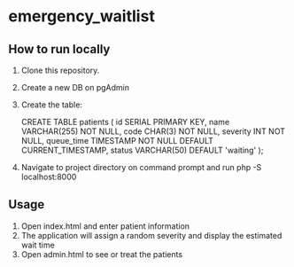 # emergency_waitlist

## How to run locally
1. Clone this repository.
2. Create a new DB on pgAdmin
3. Create the table: 
    
    CREATE TABLE patients (
    id SERIAL PRIMARY KEY,
    name VARCHAR(255) NOT NULL,
    code CHAR(3) NOT NULL,
    severity INT NOT NULL,
    queue_time TIMESTAMP NOT NULL DEFAULT CURRENT_TIMESTAMP,
    status VARCHAR(50) DEFAULT 'waiting'
);
4. Navigate to project directory on command prompt and run php -S localhost:8000


## Usage
1. Open index.html and enter patient information
2. The application will assign a random severity and display the estimated wait time
3. Open admin.html to see or treat the patients 
